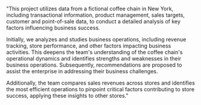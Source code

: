 "This project utilizes data from a fictional coffee chain in New York, including transactional information, product management, sales targets, customer and point-of-sale data, to conduct a detailed analysis of key factors influencing business success. 

Initially, we analyzes and studies business operations, including revenue tracking, store performance, and other factors impacting business activities. This deepens the team's understanding of the coffee chain's operational dynamics and identifies strengths and weaknesses in their business operations. Subsequently, recommendations are proposed to assist the enterprise in addressing their business challenges.

Additionally, the team compares sales revenues across stores and identifies the most efficient operations to pinpoint critical factors contributing to store success, applying these insights to other stores."
